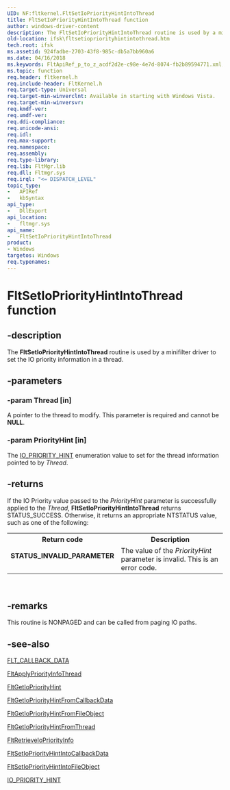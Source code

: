 ```yaml
---
UID: NF:fltkernel.FltSetIoPriorityHintIntoThread
title: FltSetIoPriorityHintIntoThread function
author: windows-driver-content
description: The FltSetIoPriorityHintIntoThread routine is used by a minifilter driver to set the IO priority information in a thread.
old-location: ifsk\fltsetiopriorityhintintothread.htm
tech.root: ifsk
ms.assetid: 924fadbe-2703-43f8-985c-db5a7bb960a6
ms.date: 04/16/2018
ms.keywords: FltApiRef_p_to_z_acdf2d2e-c98e-4e7d-8074-fb2b89594771.xml, FltSetIoPriorityHintIntoThread, FltSetIoPriorityHintIntoThread routine [Installable File System Drivers], fltkernel/FltSetIoPriorityHintIntoThread, ifsk.fltsetiopriorityhintintothread
ms.topic: function
req.header: fltkernel.h
req.include-header: FltKernel.h
req.target-type: Universal
req.target-min-winverclnt: Available in starting with Windows Vista.
req.target-min-winversvr: 
req.kmdf-ver: 
req.umdf-ver: 
req.ddi-compliance: 
req.unicode-ansi: 
req.idl: 
req.max-support: 
req.namespace: 
req.assembly: 
req.type-library: 
req.lib: FltMgr.lib
req.dll: Fltmgr.sys
req.irql: "<= DISPATCH_LEVEL"
topic_type:
-	APIRef
-	kbSyntax
api_type:
-	DllExport
api_location:
-	fltmgr.sys
api_name:
-	FltSetIoPriorityHintIntoThread
product:
- Windows
targetos: Windows
req.typenames: 
---
```


# FltSetIoPriorityHintIntoThread function


## -description


The <b>FltSetIoPriorityHintIntoThread</b> routine is used by a minifilter driver to set the IO priority information in a thread.


## -parameters




### -param Thread [in]

A pointer to the thread to modify. This parameter is required and cannot be <b>NULL</b>. 


### -param PriorityHint [in]

The  <a href="https://msdn.microsoft.com/library/windows/hardware/ff550594">IO_PRIORITY_HINT</a> enumeration value to set for the thread information pointed to by <i>Thread</i>.


## -returns



If the IO Priority value passed to the <i>PriorityHint</i> parameter is successfully applied to the <i>Thread</i>, <b>FltSetIoPriorityHintIntoThread</b> returns STATUS_SUCCESS. Otherwise, it returns an appropriate NTSTATUS value, such as one of the following:

<table>
<tr>
<th>Return code</th>
<th>Description</th>
</tr>
<tr>
<td width="40%">
<dl>
<dt><b>STATUS_INVALID_PARAMETER </b></dt>
</dl>
</td>
<td width="60%">
The value of the <i>PriorityHint</i> parameter is invalid. This is an error code. 

</td>
</tr>
</table>
 




## -remarks



This routine is NONPAGED and can be called from paging IO paths.




## -see-also




<a href="https://msdn.microsoft.com/library/windows/hardware/ff544620">FLT_CALLBACK_DATA</a>



<a href="https://msdn.microsoft.com/library/windows/hardware/ff541766">FltApplyPriorityInfoThread</a>



<a href="https://msdn.microsoft.com/library/windows/hardware/ff543065">FltGetIoPriorityHint</a>



<a href="https://msdn.microsoft.com/library/windows/hardware/ff543068">FltGetIoPriorityHintFromCallbackData</a>



<a href="https://msdn.microsoft.com/library/windows/hardware/ff543074">FltGetIoPriorityHintFromFileObject</a>



<a href="https://msdn.microsoft.com/library/windows/hardware/ff543080">FltGetIoPriorityHintFromThread</a>



<a href="https://msdn.microsoft.com/library/windows/hardware/ff544354">FltRetrieveIoPriorityInfo</a>



<a href="https://msdn.microsoft.com/library/windows/hardware/ff544526">FltSetIoPriorityHintIntoCallbackData</a>



<a href="https://msdn.microsoft.com/library/windows/hardware/ff544530">FltSetIoPriorityHintIntoFileObject</a>



<a href="https://msdn.microsoft.com/library/windows/hardware/ff550594">IO_PRIORITY_HINT</a>
 

 

